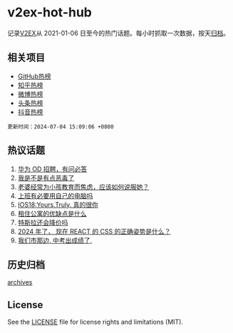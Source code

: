 # v2ex-hot-hub

 记录[V2EX](https://www.v2ex.com/)从 2021-01-06 日至今的热门话题。每小时抓取一次数据，按天[归档](archives)。
 
 ## 相关项目

- [GitHub热榜](https://github.com/lonnyzhang423/github-hot-hub)
- [知乎热榜](https://github.com/lonnyzhang423/zhihu-hot-hub)
- [微博热榜](https://github.com/lonnyzhang423/weibo-hot-hub)
- [头条热榜](https://github.com/lonnyzhang423/toutiao-hot-hub)
- [抖音热榜](https://github.com/lonnyzhang423/douyin-hot-hub)


 `更新时间：2024-07-04 15:09:06 +0800`

## 热议话题

1. [华为 OD 招聘，有问必答](https://www.v2ex.com/t/1054605)
1. [我是不是有点恶毒了](https://www.v2ex.com/t/1054684)
1. [老婆经常为小孩教育而焦虑，应该如何说服她？](https://www.v2ex.com/t/1054586)
1. [上班有必要用自己的电脑吗](https://www.v2ex.com/t/1054698)
1. [IOS18:Yours.Truly. 真的很你](https://www.v2ex.com/t/1054591)
1. [租住公寓的优缺点是什么](https://www.v2ex.com/t/1054741)
1. [特斯拉还会降价吗](https://www.v2ex.com/t/1054789)
1. [2024 年了， 现在 REACT 的 CSS 的正确姿势是什么？](https://www.v2ex.com/t/1054680)
1. [我们市那边, 中考出成绩了,](https://www.v2ex.com/t/1054734)

## 历史归档

[archives](archives)

## License

See the [LICENSE](LICENSE) file for license rights and limitations (MIT).
